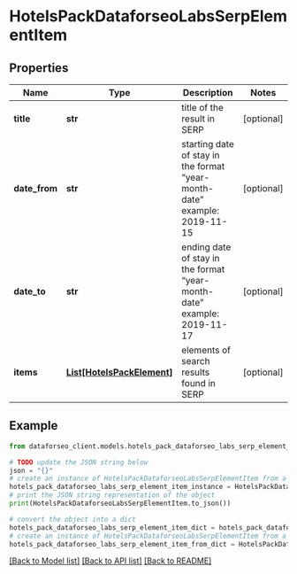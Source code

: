 # HotelsPackDataforseoLabsSerpElementItem


## Properties

Name | Type | Description | Notes
------------ | ------------- | ------------- | -------------
**title** | **str** | title of the result in SERP | [optional] 
**date_from** | **str** | starting date of stay in the format “year-month-date” example: 2019-11-15 | [optional] 
**date_to** | **str** | ending date of stay in the format “year-month-date” example: 2019-11-17 | [optional] 
**items** | [**List[HotelsPackElement]**](HotelsPackElement.md) | elements of search results found in SERP | [optional] 

## Example

```python
from dataforseo_client.models.hotels_pack_dataforseo_labs_serp_element_item import HotelsPackDataforseoLabsSerpElementItem

# TODO update the JSON string below
json = "{}"
# create an instance of HotelsPackDataforseoLabsSerpElementItem from a JSON string
hotels_pack_dataforseo_labs_serp_element_item_instance = HotelsPackDataforseoLabsSerpElementItem.from_json(json)
# print the JSON string representation of the object
print(HotelsPackDataforseoLabsSerpElementItem.to_json())

# convert the object into a dict
hotels_pack_dataforseo_labs_serp_element_item_dict = hotels_pack_dataforseo_labs_serp_element_item_instance.to_dict()
# create an instance of HotelsPackDataforseoLabsSerpElementItem from a dict
hotels_pack_dataforseo_labs_serp_element_item_from_dict = HotelsPackDataforseoLabsSerpElementItem.from_dict(hotels_pack_dataforseo_labs_serp_element_item_dict)
```
[[Back to Model list]](../README.md#documentation-for-models) [[Back to API list]](../README.md#documentation-for-api-endpoints) [[Back to README]](../README.md)



